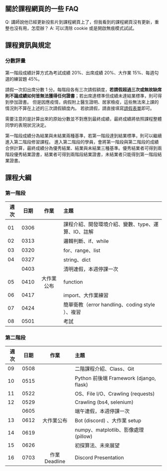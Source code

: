 ## 關於課程網頁的一些 FAQ

Q: 講師說他已經更新投影片到課程網頁上了，但我看到的課程網頁沒有更新，重整也沒有用，怎麼辦？
A: 可以清除 cookie 或是開啟無痕模式試試。

## 課程資訊與規定

### 分數評量

第一階段成績計算方式為考試成績 20%、出席成績 20%、大作業 15%、每週勾選的練習題 45%。

請假一次扣出席分數 1 分。每階段各有三次請假額度，**若請假超過三次或無故缺席則不論成績如何皆無法獲得任何證書**；若出席達標準但成績未達結業標準，則可得到參加證書。
但是因應疫情，病假附上醫生證明、居家檢疫，這些無法來上課的情況則不算在上述的三次請假額度內。
若欲請假，請直接填寫[請假表單](https://forms.gle/B2DsNQvKzjQQbja9A)即可。

需要注意的是計算出來的原始分數並不對應到最終成績，最終成績將依照課程整體同學的表現狀況決定。

第一階段成績分為結業與未結業兩種基準，若第一階段達到結業標準，則可以繼續進入第二階段修習課程。
進入第二階段的學員，會將第一階段與第二階段的成績合併計算，最終成績分為優秀結業、結業與未結業三種基準。優秀結業者可得到兩階段優秀結業證書，結業者可得到兩階段結業證書，未結業者只能得到第一階段結業證書。

## 課程大綱

### 第一階段

| 週次 | 日期 |    作業    | 主題                                               |
| ---- | ---- | :--------: | :------------------------------------------------- |
| 01   | 0306 |            | 課程介紹、開發環境介紹、變數、type、運算、IO、註解 |
| 02   | 0313 |            | 邏輯判斷、if、while                                |
| 03   | 0320 |            | for、range、list                                   |
| 04   | 0327 |            | string、dict                                       |
|      | 0403 |            | 清明連假，本週停課一次                             |
| 05   | 0410 | 大作業公布 | function                                           |
| 06   | 0417 |            | import、大作業練習                                 |
| 07   | 0424 |            | 簡單衛教（error handling、coding style ）、複習    |
| 08   | 0501 |            | 考試                                               |

### 第二階段

| 週次 | 日期 |     作業     | 主題                                    |
| ---- | ---- | :----------: | :-------------------------------------- |
| 09   | 0508 |              | 二階課程介紹、Class、Git                |
| 10   | 0515 |              | Python 前後端 Framework (django, flask) |
| 11   | 0522 |              | OS、File I/O、Crawling (requests)       |
| 12   | 0529 |              | Crawling (bs4, selenium)                |
|      | 0605 |              | 端午連假，本週停課一次                  |
| 13   | 0612 |  大作業公布  | Bot (discord) 、大作業 setup            |
| 14   | 0619 |              | numpy、matplotlib、影像處理 (pillow)    |
| 15   | 0626 |              | 初探算法、未來展望                      |
| 16   | 0703 | 作業 Deadline | Discord Presentation                  |
